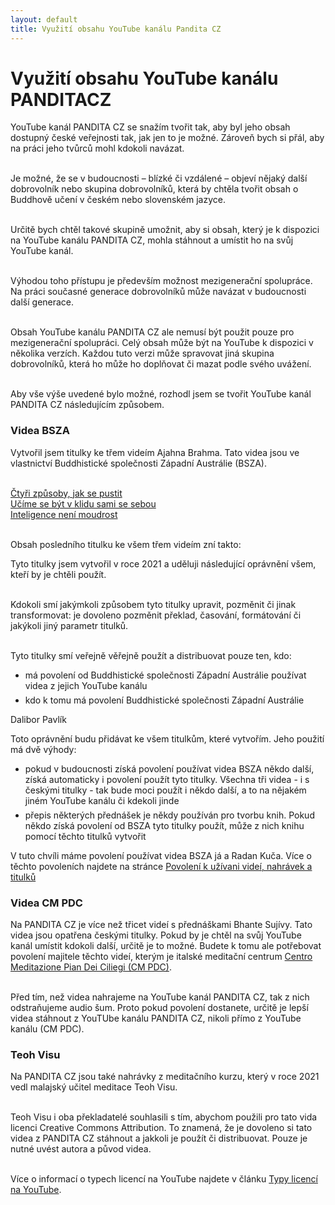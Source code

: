 ```yaml
---
layout: default
title: Využití obsahu YouTube kanálu Pandita CZ
---
```


# Využití obsahu YouTube kanálu PANDITACZ

YouTube kanál PANDITA CZ se snažím tvořit tak, aby byl jeho obsah dostupný české veřejnosti tak, jak jen to je možné. Zároveň bych si přál, aby na práci jeho tvůrců mohl kdokoli navázat.<br><br>

Je možné, že se v budoucnosti – blízké či vzdálené – objeví nějaký další dobrovolník nebo skupina dobrovolníků, která by chtěla tvořit obsah o Buddhově učení v českém nebo slovenském jazyce.<br><br>

Určitě bych chtěl takové skupině umožnit, aby si obsah, který je k dispozici na YouTube kanálu PANDITA CZ, mohla stáhnout a umístit ho na svůj YouTube kanál.<br><br>

Výhodou toho přístupu je především možnost mezigenerační spolupráce. Na práci současné generace dobrovolníků může navázat v budoucnosti další generace.<br><br>

Obsah YouTube kanálu PANDITA CZ ale nemusí být použit pouze pro mezigenerační spolupráci. Celý obsah může být na YouTube k dispozici v několika verzích. Každou tuto verzi může spravovat jiná skupina dobrovolníků, která ho může ho doplňovat či mazat podle svého uvážení.<br><br>

Aby vše výše uvedené bylo možné, rozhodl jsem se tvořit YouTube kanál PANDITA CZ následujícím způsobem.

### Videa BSZA

Vytvořil jsem titulky ke třem videím Ajahna Brahma. Tato videa jsou ve vlastnictví Buddhistické společnosti Západní Austrálie (BSZA).<br><br>

<a href="">Čtyři způsoby, jak se pustit</a><br>
<a href="">Učíme se být v klidu sami se sebou</a><br>
<a href="">Inteligence není moudrost</a><br><br>

Obsah posledního titulku ke všem třem videím zní takto:

<div class="citace">
Tyto titulky jsem vytvořil v roce 2021 a uděluji následující oprávnění všem, kteří by je chtěli použít.<br><br>

Kdokoli smí jakýmkoli způsobem tyto titulky upravit, pozměnit či jinak transformovat: je dovoleno pozměnit překlad, časování, formátování či jakýkoli jiný parametr titulků.<br><br>

Tyto titulky smí veřejně věřejně použít a distribuovat pouze ten, kdo:

<ul>
<li>má povolení od Buddhistické společnosti Západní Austrálie používat videa z jejich YouTube kanálu</li>

<li style="margin-top:6px">kdo k tomu má povolení Buddhistické společnosti Západní Austrálie  </li>
</ul>

Dalibor Pavlík

</div>

Toto oprávnění budu přidávat ke všem titulkům, které vytvořím. Jeho použití má dvě výhody:

<ul>
<li> pokud v budoucnosti získá povolení používat videa BSZA někdo další, získá automaticky i povolení použít tyto titulky. Všechna tři videa - i s českými titulky - tak bude moci použít i někdo další, a to na nějakém jiném YouTube kanálu či kdekoli jinde</li>

<li style="margin-top:6px"> přepis některých přednášek je někdy používán pro tvorbu knih. Pokud někdo získá povolení od BSZA tyto titulky použít, může z nich knihu pomocí těchto titulků vytvořit</li>
</ul>

V tuto chvíli máme povolení používat videa BSZA já a Radan Kuča. Více o těchto povoleních najdete na stránce [Povolení k užívani videí, nahrávek a titulků](povoleni-k-uzivani-videi-nahravek-a-titulku.html)

### Videa CM PDC

Na PANDITA CZ je více než třicet videí s přednáškami Bhante Sujívy. Tato videa jsou opatřena českými titulky. Pokud by je chtěl na svůj YouTube kanál umístit kdokoli další, určitě je to možné. Budete k tomu ale potřebovat povolení majitele těchto videí, kterým je italské meditační centrum [Centro Meditazione Pian Dei Ciliegi (CM PDC)]().<br><br>

Před tím, než videa nahrajeme na YouTube kanál PANDITA CZ, tak z nich odstraňujeme audio šum. Proto pokud povolení dostanete, určitě je lepší videa stáhnout z YouTUbe kanálu PANDITA CZ, nikoli přímo z YouTube kanálu (CM PDC).

### Teoh Visu

Na PANDITA CZ jsou také nahrávky z meditačního kurzu, který v roce 2021 vedl malajský učitel meditace Teoh Visu.
<br><br>

Teoh Visu i oba překladatelé souhlasili s tím, abychom použili pro tato vida licenci Creative Commons Attribution. To znamená, že je dovoleno si tato videa z PANDITA CZ stáhnout a jakkoli je použít či distribuovat. Pouze je nutné uvést autora a původ videa.<br><br>

Více o informací o typech licencí na YouTube najdete v článku [Typy licencí na YouTube](typy-licenci-na-youtube.html).

